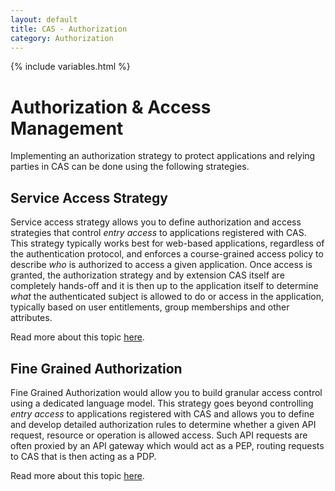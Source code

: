 ```yaml
---
layout: default
title: CAS - Authorization
category: Authorization
---
```


{% include variables.html %}

# Authorization & Access Management

Implementing an authorization strategy to protect applications and relying 
parties in CAS can be done using the following strategies.
 
## Service Access Strategy

Service access strategy allows you to define authorization 
and access strategies that control *entry access* to applications registered with CAS. This strategy typically works best
for web-based applications, regardless of the authentication protocol, and enforces a course-grained access policy
to describe *who* is authorized to access a given application. Once access is granted, the authorization strategy and
by extension CAS itself are completely hands-off and it is then up to the application itself to determine *what* the authenticated
subject is allowed to do or access in the application, typically based on user entitlements, group memberships and other attributes.
     
Read more about this topic [here](../services/Configuring-Service-Access-Strategy.html).

## Fine Grained Authorization

Fine Grained Authorization would allow you to build granular access control using a dedicated language model.
This strategy goes beyond controlling <i>entry access</i> to applications registered with CAS and allows you to define and
develop detailed authorization rules to determine whether a given API request, resource or operation is allowed access. Such API
requests are often proxied by an API gateway which would act as a PEP, routing requests to CAS that is then acting as a PDP.

Read more about this topic [here](Heimdall-Authorization-Overview.html).
